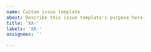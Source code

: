 ```yaml
---
name: Custom issue template
about: Describe this issue template's purpose here.
title: 'XX-'
labels: 'XX-'
assignees: ''

---
```



